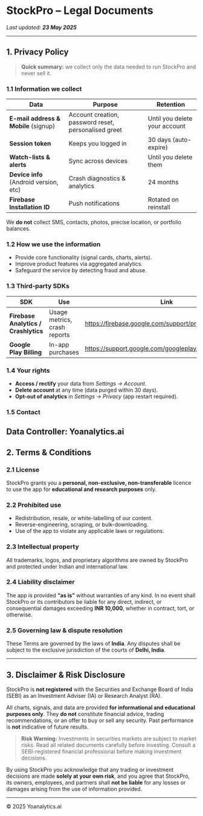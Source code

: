 # StockPro – Legal Documents
_Last updated: **23 May 2025**_

---

## 1. Privacy Policy

> **Quick summary:** we collect only the data needed to run StockPro and never sell it.

### 1.1 Information we collect

| Data                                   | Purpose                                               | Retention                     |
|----------------------------------------|-------------------------------------------------------|-------------------------------|
| **E-mail address & Mobile** (signup) | Account creation, password reset, personalised greet  | Until you delete your account |
| **Session token**                      | Keeps you logged in                                   | 30 days (auto-expire)         |
| **Watch-lists & alerts**               | Sync across devices                                   | Until you delete them         |
| **Device info** (Android version, etc) | Crash diagnostics & analytics                         | 24 months                     |
| **Firebase Installation ID**           | Push notifications                                    | Rotated on reinstall          |

We **do not** collect SMS, contacts, photos, precise location, or portfolio balances.

### 1.2 How we use the information
* Provide core functionality (signal cards, charts, alerts).  
* Improve product features via aggregated analytics.  
* Safeguard the service by detecting fraud and abuse.  

### 1.3 Third-party SDKs

| SDK                       | Use                          | Link                                              |
|---------------------------|------------------------------|---------------------------------------------------|
| **Firebase Analytics / Crashlytics** | Usage metrics, crash reports | <https://firebase.google.com/support/privacy> |
| **Google Play Billing**              | In-app purchases              | <https://support.google.com/googleplay/answer/2851610> |

### 1.4 Your rights
* **Access / rectify** your data from *Settings → Account*.  
* **Delete account** at any time (data purged within 30 days).  
* **Opt-out of analytics** in *Settings → Privacy* (app restart required).  

### 1.5 Contact  
**Data Controller:** Yoanalytics.ai
---

## 2. Terms & Conditions

### 2.1 License
StockPro grants you a **personal, non-exclusive, non-transferable** licence to use the app for **educational and research purposes** only.

### 2.2 Prohibited use
* Redistribution, resale, or white-labelling of our content.  
* Reverse-engineering, scraping, or bulk-downloading.  
* Use of the app to violate any applicable laws or regulations.  

### 2.3 Intellectual property
All trademarks, logos, and proprietary algorithms are owned by StockPro and protected under Indian and international law.

### 2.4 Liability disclaimer
The app is provided **“as is”** without warranties of any kind. In no event shall StockPro or its contributors be liable for any direct, indirect, or consequential damages exceeding **INR 10,000**, whether in contract, tort, or otherwise.

### 2.5 Governing law & dispute resolution
These Terms are governed by the laws of **India**. Any disputes shall be subject to the exclusive jurisdiction of the courts of **Delhi, India**.

---

## 3. Disclaimer & Risk Disclosure

StockPro is **not registered** with the Securities and Exchange Board of India (SEBI) as an Investment Adviser (IA) or Research Analyst (RA).

All charts, signals, and data are provided **for informational and educational purposes only**. They **do not** constitute financial advice, trading recommendations, or an offer to buy or sell any security. Past performance is **not** indicative of future results.

> **Risk Warning:** Investments in securities markets are subject to market risks. Read all related documents carefully before investing. Consult a SEBI-registered financial professional before making investment decisions.

By using StockPro you acknowledge that any trading or investment decisions are made **solely at your own risk**, and you agree that StockPro, its owners, employees, and partners shall **not be liable** for any losses or damages arising from the use of information provided.

---

© 2025 Yoanalytics.ai
